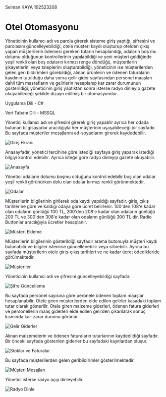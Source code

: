 Selman KAYA 192523208

# Otel Otomasyonu

Yöneticinin kullanıcı adı ve parola girerek sisteme giriş yaptığı, şifresini ve parolasını güncelleyebildiği, otele müşteri kaydı oluşturup otelden çıkış yapan müşterilerin ödemesi gereken tutarın hesaplandığı, odaların boş mu dolumu olduğunun kontrollerinin yapılabildiği ve yeni müşteri geldiğinde yeşil renkli olan boş odaların kırmızı renge döndüğü, müşterilerin şikayetlerini veya taleplerini oluşturabildiği, yöneticinin ise müşterilerden gelen geri bildirimleri görebildiği, alınan ürünlerin ve ödenen faturaların kaydının tutulduğu daha sonra gelir gider sayfasından personel maaşları dahil tüm masrafların ve gelirlerin hesaplanıp kar zarar durumunun gösterildiği, yöneticinin giriş yaptıktan sonra isterse radyo dinleyip gazete okuyabileceği şekilde dizayn edilmiş bir otomasyondur.


Uygulama Dili - C#

Veri Tabanı Dili - MSSQL

Yönetici kullanıcı adı ve şifresini girerek giriş yapablir ayrıca her odada bulunan bilgisayarlar aracılığıyla her müşterinin uşaşabileceği bir sayfadır. Bu sayfada müşteriler mesajlarını ad-soyadlarını girerek kaydedebilir.

![Giriş Ekranı](https://user-images.githubusercontent.com/106451074/170855236-94cb3135-b8a7-449f-8dd7-62b119986d24.PNG)

Anasayfadır, yönetici tercihine göre istediği sayfaya giriş yaparak istediği bilgiyi kontrol edebilir. Ayrıca isteğe göre radyo dinleyip gazete okuyabilir.

![Anasayfa](https://user-images.githubusercontent.com/106451074/170855247-05204d4e-c8da-42b3-9c21-168c36164b3d.PNG)

Yönetici odaların dolumu boşmu olduğunu kontrol edebilir boş olan odalar yeşil renkli görünürken dolu olan odalar kırmızı renkli görünmektedir.

![Odalar](https://user-images.githubusercontent.com/106451074/170855250-c14c87bb-9fe7-4c08-86d0-b08c9a39bd24.PNG)

Müşterilerin bilgilerinin girilerek oda kaydı yapıldığı sayfadır. giriş, çıkış tarihlerine göre ve kaldığı odaya göre ücret belirlenir. 100'den 108'e kadar olan odaların günlüğü 100 TL, 200'den 208'e kadar olan odaların günlüğü 200 TL ve 300'den 308'e kadar olan odaların günlüğü 300 TL dir. Radio Buttonlar aracılığıyla ücretler hesaplanır.

![Müsteri Ekleme](https://user-images.githubusercontent.com/106451074/170855251-487542e6-5bc4-4844-a0a6-d49540546fe1.PNG)

Müşterilerin bilgilerinin gösterildiği sayfadır arama butonuyla müşteri kaydı bulunabilir ve bilgiler istenirse güncellenebilir veya silinebilir. Ayrıca bu sayfada müşterilerin otele giriş-çıkış tarihleri ve ne kadar ücret ödedikleride görülmektedir.

![Müşteriler](https://user-images.githubusercontent.com/106451074/170855252-e59cdf27-9aaa-418b-96e7-694f1b975ba4.PNG)

Yöneticinin kullanıcı adı ve şifresini güncelleyebildiği sayfadır.

![Şifre Güncelleme](https://user-images.githubusercontent.com/106451074/170855258-93ef3ac7-ae92-4eb0-b2ea-75e32d9e1ba9.PNG)

Bu sayfada personel sayısına göre peronele ödenen toplam maaşlar hesaplanabilir. Otele giren müşterilerden elde edilen gelirler kasadaki toplam tutar olarak gösterilir. Otele giren malzeme giderleri, ödenen fatura giderleri ve personellerin maaş giderleri elde edilen gelirden çıkarılarak sonuç kısmında kar-zarar durumu görünür.

![Gelir Giderler](https://user-images.githubusercontent.com/106451074/170855264-38102e64-4e43-443d-a168-5fde43ded0a9.PNG)

Alınan malzemelerin ve ödenen faturaların tutarlarının kaydedildiği sayfadır. Bir önceki sayfada gösterilen giderler bu sayfadaki kayıtlardan oluşur. 

![Stoklar ve Faturalar](https://user-images.githubusercontent.com/106451074/170855265-efe2c702-2092-4056-816f-385250320de3.PNG)

Bu sayfada müşterilerden gelen geribildirimler gösterilmektedir.

![Müşteri Mesajları](https://user-images.githubusercontent.com/106451074/170855268-0fa240a1-f352-4b29-89f5-9e02e69617cb.PNG)

Yönetici isterse radyo açıp dinleyebilir.

![Radyo Dinle](https://user-images.githubusercontent.com/106451074/170855269-93726e00-c2a1-42f2-991a-c1edca2e2c89.PNG)
